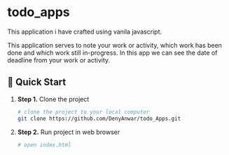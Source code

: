 # todo_apps

This application i have crafted using vanila javascript.

This application serves to note your work or activity, 
which work has been done and which work still in-progress.
In this app we can see the date of deadline from your work or activity.

## 🚀 Quick Start
1.  **Step 1.**
    Clone the project
    ```sh
    # clone the project to your local computer
    git clone https://github.com/DenyAnwar/todo_Apps.git
    ```
2.  **Step 2.**
    Run project in web browser
    ```sh
    # open index.html
    
